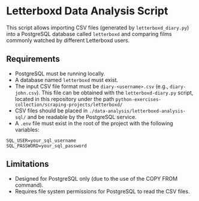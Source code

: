 # Letterboxd Data Analysis Script

This script allows importing CSV files (generated by `letterboxd_diary.py`) into a PostgreSQL database called `letterboxd` and comparing films commonly watched by different Letterboxd users.

## Requirements

- PostgreSQL must be running locally.
- A database named `letterboxd` must exist.
- The input CSV file format must be `diary-<username>.csv` (e.g., `diary-john.csv`). This file can be obtained with the `letterboxd-diary.py` script, located in this repository under the path `python-exercises-collection/scraping-projects/letterboxd/`
- CSV files should be placed in `./data-analysis/letterboxd-analysis-sql/` and be readable by the PostgreSQL service.
- A `.env` file must exist in the root of the project with the following variables:

```
SQL_USER=your_sql_username
SQL_PASSWORD=your_sql_password
```

## Limitations

- Designed for PostgreSQL only (due to the use of the COPY FROM command).
- Requires file system permissions for PostgreSQL to read the CSV files.

